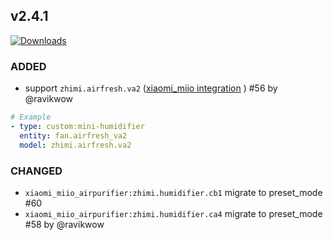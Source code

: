 ## v2.4.1
[![Downloads](https://img.shields.io/github/downloads/artem-sedykh/mini-humidifier/v2.4.1/total.svg)](https://github.com/artem-sedykh/mini-humidifier/releases/tag/v2.4.1)

### ADDED
- support `zhimi.airfresh.va2` ([xiaomi_miio integration](https://www.home-assistant.io/integrations/xiaomi_miio/#xiaomi-air-purifier-and-humidifier) ) #56 by @ravikwow  
```yaml
# Example
- type: custom:mini-humidifier
  entity: fan.airfresh_va2
  model: zhimi.airfresh.va2
```

### CHANGED
- `xiaomi_miio_airpurifier:zhimi.humidifier.cb1` migrate to preset_mode #60  
- `xiaomi_miio_airpurifier:zhimi.humidifier.ca4` migrate to preset_mode #58 by @ravikwow  
